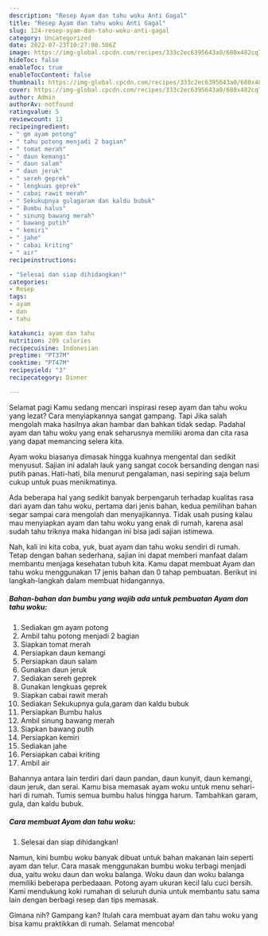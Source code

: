 ```yaml
---
description: "Resep Ayam dan tahu woku Anti Gagal"
title: "Resep Ayam dan tahu woku Anti Gagal"
slug: 124-resep-ayam-dan-tahu-woku-anti-gagal
category: Uncategorized
date: 2022-07-23T10:27:00.506Z
image: https://img-global.cpcdn.com/recipes/333c2ec6395643a0/680x482cq70/ayam-dan-tahu-woku-foto-resep-utama.jpg
hideToc: false
enableToc: true
enableTocContent: false
thumbnail: https://img-global.cpcdn.com/recipes/333c2ec6395643a0/680x482cq70/ayam-dan-tahu-woku-foto-resep-utama.jpg
cover: https://img-global.cpcdn.com/recipes/333c2ec6395643a0/680x482cq70/ayam-dan-tahu-woku-foto-resep-utama.jpg
author: Admin
authorAv: notfound
ratingvalue: 5
reviewcount: 13
recipeingredient:
- " gm ayam potong"
- " tahu potong menjadi 2 bagian"
- " tomat merah"
- " daun kemangi"
- " daun salam"
- " daun jeruk"
- " sereh geprek"
- " lengkuas geprek"
- " cabai rawit merah"
- " Sekukupnya gulagaram dan kaldu bubuk"
- " Bumbu halus"
- " sinung bawang merah"
- " bawang putih"
- " kemiri"
- " jahe"
- " cabai kriting"
- " air"
recipeinstructions:

- "Selesai dan siap dihidangkan!"
categories:
- Resep
tags:
- ayam
- dan
- tahu

katakunci: ayam dan tahu 
nutrition: 209 calories
recipecuisine: Indonesian
preptime: "PT37M"
cooktime: "PT47M"
recipeyield: "3"
recipecategory: Dinner

---
```



Selamat pagi Kamu sedang mencari inspirasi resep ayam dan tahu woku yang lezat? Cara menyiapkannya sangat gampang. Tapi Jika salah mengolah maka hasilnya akan hambar dan bahkan tidak sedap. Padahal ayam dan tahu woku yang enak seharusnya memiliki aroma dan cita rasa yang dapat memancing selera kita.


Ayam woku biasanya dimasak hingga kuahnya mengental dan sedikit menyusut. Sajian ini adalah lauk yang sangat cocok bersanding dengan nasi putih panas. Hati-hati, bila menurut pengalaman, nasi sepiring saja belum cukup untuk puas menikmatinya.

Ada beberapa hal yang sedikit banyak berpengaruh terhadap kualitas rasa dari ayam dan tahu woku, pertama dari jenis bahan, kedua pemilihan bahan segar sampai cara mengolah dan menyajikannya. Tidak usah pusing kalau mau menyiapkan ayam dan tahu woku yang enak di rumah, karena asal sudah tahu triknya maka hidangan ini bisa jadi sajian istimewa.


Nah, kali ini kita coba, yuk, buat ayam dan tahu woku sendiri di rumah. Tetap dengan bahan sederhana, sajian ini dapat memberi manfaat dalam membantu menjaga kesehatan tubuh kita. Kamu dapat membuat Ayam dan tahu woku menggunakan 17 jenis bahan dan 0 tahap pembuatan. Berikut ini langkah-langkah dalam membuat hidangannya.

<!--inarticleads1-->

##### Bahan-bahan dan bumbu yang wajib ada untuk pembuatan Ayam dan tahu woku:

1. Sediakan  gm ayam potong
1. Ambil  tahu potong menjadi 2 bagian
1. Siapkan  tomat merah
1. Persiapkan  daun kemangi
1. Persiapkan  daun salam
1. Gunakan  daun jeruk
1. Sediakan  sereh geprek
1. Gunakan  lengkuas geprek
1. Siapkan  cabai rawit merah
1. Sediakan  Sekukupnya gula,garam dan kaldu bubuk
1. Persiapkan  Bumbu halus
1. Ambil  sinung bawang merah
1. Siapkan  bawang putih
1. Persiapkan  kemiri
1. Sediakan  jahe
1. Persiapkan  cabai kriting
1. Ambil  air


Bahannya antara lain terdiri dari daun pandan, daun kunyit, daun kemangi, daun jeruk, dan serai. Kamu bisa memasak ayam woku untuk menu sehari-hari di rumah. Tumis semua bumbu halus hingga harum. Tambahkan garam, gula, dan kaldu bubuk. 

<!--inarticleads2-->

##### Cara membuat Ayam dan tahu woku:


1. Selesai dan siap dihidangkan!

Namun, kini bumbu woku banyak dibuat untuk bahan makanan lain seperti ayam dan telur. Cara masak menggunakan bumbu woku terbagi menjadi dua, yaitu woku daun dan woku balanga. Woku daun dan woku balanga memiliki beberapa perbedaaan. Potong ayam ukuran kecil lalu cuci bersih. Kami mendukung koki rumahan di seluruh dunia untuk membantu satu sama lain dengan berbagi resep dan tips memasak. 

Gimana nih? Gampang kan? Itulah cara membuat ayam dan tahu woku yang bisa kamu praktikkan di rumah. Selamat mencoba!
